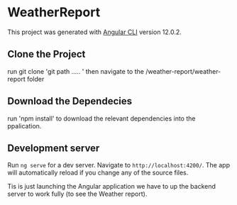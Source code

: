 # WeatherReport

This project was generated with [Angular CLI](https://github.com/angular/angular-cli) version 12.0.2.

## Clone the Project 
run git clone 'git path ..... ' then navigate to the /weather-report/weather-report folder

## Download the Dependecies

run 'npm install' to download the relevant dependencies into the ppalication.

## Development server

Run `ng serve` for a dev server. Navigate to `http://localhost:4200/`. The app will automatically reload if you change any of the source files. 

Tis is just launching the Angular application we have to up the backend server to work fully (to see the Weather report).

